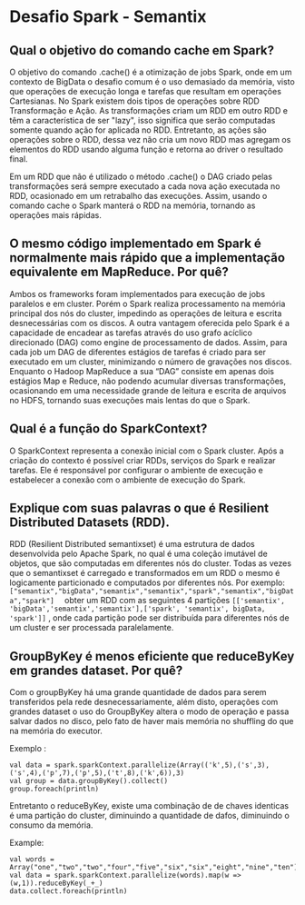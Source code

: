 # Desafio Spark - Semantix

## Qual o objetivo do comando cache em Spark?

O objetivo do comando .cache() é a otimização de jobs Spark, onde em um contexto de BigData o desafio comum é o uso demasiado da memória, visto que operações de execução longa e tarefas que resultam em operações Cartesianas.  No Spark existem dois tipos de operações sobre RDD Transformação e Ação. As transformações criam um RDD em outro RDD e têm a característica de ser "lazy", isso significa que serão computadas somente quando ação for aplicada no RDD. Entretanto, as ações são operações sobre o RDD, dessa vez não cria um novo  RDD mas agregam os elementos do RDD  usando alguma função e retorna ao driver o resultado final. 

Em um  RDD que não é utilizado o método .cache() o DAG criado pelas transformações será sempre executado a cada nova ação executada no RDD, ocasionado em um retrabalho das execuções. Assim, usando o comando cache o Spark manterá o RDD na memória, tornando as operações mais rápidas.

## O mesmo código implementado em Spark é normalmente mais rápido que a implementação equivalente em MapReduce. Por quê?

Ambos os frameworks foram implementados para execução de jobs paralelos e em cluster. Porém o Spark realiza processamento na memória principal dos nós do cluster, impedindo as operações de leitura e escrita desnecessárias com os discos. A outra vantagem oferecida pelo Spark é a capacidade de encadear as tarefas através do uso grafo acíclico direcionado (DAG) como engine de processamento de dados. Assim, para cada job um DAG de diferentes estágios de tarefas é criado para ser executado em um cluster, minimizando o número de gravações nos discos. Enquanto o Hadoop MapReduce a sua “DAG” consiste em apenas dois estágios Map e Reduce, não podendo acumular diversas transformações, ocasionando em uma necessidade grande de leitura e escrita de arquivos no HDFS, tornando suas execuções mais lentas do que o Spark.

## Qual é a função do SparkContext?

O SparkContext representa a conexão inicial com o Spark cluster. Após a criação do contexto é possível criar RDDs, serviços do Spark e realizar tarefas. Ele é responsável por configurar o ambiente de execução e estabelecer a conexão com o ambiente de execução do Spark.

## Explique com suas palavras o que é Resilient Distributed Datasets (RDD).

RDD (Resilient Distributed semantixset)  é uma estrutura de dados desenvolvida pelo Apache Spark, no qual é uma coleção imutável  de objetos, que são computadas em diferentes nós do cluster. Todas as vezes que o semantixset é carregado e transformados em um RDD o mesmo é logicamente particionado e computados por diferentes nós. Por exemplo: ``["semantix","bigData","semantix","semantix","spark","semantix","bigData","spark"]  `` obter um RDD com as seguintes 4 partições ``[['semantix', 'bigData','semantix','semantix'],['spark', 'semantix', bigData, 'spark']]`` , onde cada partição pode ser distribuída para diferentes nós de um cluster e ser processada paralelamente.
 
## GroupByKey é menos eficiente que reduceByKey em grandes dataset. Por quê?

Com o groupByKey há uma grande quantidade de dados para serem transferidos pela rede desnecessariamente, além disto, operações com grandes dataset o uso do GroupByKey altera o modo de operação e passa salvar dados no disco, pelo fato de haver mais memória no shuffling do que na memória do executor.

Exemplo :
~~~~ 
val data = spark.sparkContext.parallelize(Array(('k',5),('s',3),('s',4),('p',7),('p',5),('t',8),('k',6)),3)
val group = data.groupByKey().collect()
group.foreach(println)
~~~~

Entretanto o reduceByKey, existe uma combinação de de chaves identicas é uma partição do cluster, diminuindo a quantidade de dafos, diminuindo o consumo da memória.

Example:
```
val words = Array("one","two","two","four","five","six","six","eight","nine","ten")
val data = spark.sparkContext.parallelize(words).map(w => (w,1)).reduceByKey(_+_)
data.collect.foreach(println)
```






